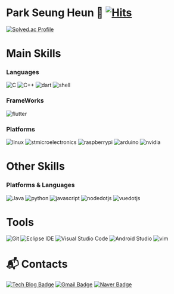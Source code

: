 # Park Seung Heun 👋          [![Hits](https://hits.seeyoufarm.com/api/count/incr/badge.svg?url=https%3A%2F%2Fgithub.com%2FParkSeungHuen&count_bg=%2379C83D&title_bg=%232C99D9&icon=fandom.svg&icon_color=%23E7E7E7&title=hits&edge_flat=false)](https://hits.seeyoufarm.com)

[![Solved.ac Profile](http://mazassumnida.wtf/api/v2/generate_badge?boj=kkyekkye)](https://solved.ac/kkyekkye/)
<!--
**ParkSeungHeun/ParkSeungHeun** is a ✨ _special_ ✨ repository because its `README.md` (this file) appears on your GitHub profile.

Here are some ideas to get you started:

- 🔭 I’m currently working on ...
- 🌱 I’m currently learning ...
- 👯 I’m looking to collaborate on ...
- 🤔 I’m looking for help with ...
- 💬 Ask me about ...
- 📫 How to reach me: ...
- 😄 Pronouns: ...
- ⚡ Fun fact: ...
-->
# Main Skills
### Languages
![C](https://img.shields.io/badge/C-A8B9CC.svg?&style=for-the-badge&logo=C&logoColor=white)
![C++](https://img.shields.io/badge/C++-00599C.svg?&style=for-the-badge&logo=C++&logoColor=white)
![dart](https://img.shields.io/badge/dart-0175C2.svg?&style=for-the-badge&logo=dart&logoColor=white)
![shell](https://img.shields.io/badge/shell-FFD500.svg?&style=for-the-badge&logo=shell&logoColor=white)

### FrameWorks
![flutter](https://img.shields.io/badge/flutter-02569B.svg?&style=for-the-badge&logo=flutter&logoColor=white)

### Platforms
![linux](https://img.shields.io/badge/linux-FCC624.svg?&style=for-the-badge&logo=linux&logoColor=white)
![stmicroelectronics](https://img.shields.io/badge/stmicroelectronics-03234B.svg?&style=for-the-badge&logo=stmicroelectronics&logoColor=white)
![raspberrypi](https://img.shields.io/badge/raspberrypi-A22846.svg?&style=for-the-badge&logo=raspberrypi&logoColor=white)
![arduino](https://img.shields.io/badge/arduino-00878F.svg?&style=for-the-badge&logo=arduino&logoColor=white)
![nvidia](https://img.shields.io/badge/nvidia-76B900.svg?&style=for-the-badge&logo=nvidia&logoColor=white)

# Other Skills
### Platforms & Languages
![Java](https://img.shields.io/badge/Java-007396.svg?&style=for-the-badge&logo=Java&logoColor=white)
![python](https://img.shields.io/badge/python-3776AB.svg?&style=for-the-badge&logo=python&logoColor=white)
![javascript](https://img.shields.io/badge/javascript-F7DF1E.svg?&style=for-the-badge&logo=javascript&logoColor=white)
![nodedotjs](https://img.shields.io/badge/nodedotjs-5FA04E.svg?&style=for-the-badge&logo=nodedotjs&logoColor=white)
![vuedotjs](https://img.shields.io/badge/vuedotjs-4FC08D.svg?&style=for-the-badge&logo=vuedotjs&logoColor=white)

# Tools
![Git](https://img.shields.io/badge/Git-F05032.svg?&style=for-the-badge&logo=Git&logoColor=white)
![Eclipse IDE](https://img.shields.io/badge/Eclipse%20IDE-2C2255.svg?&style=for-the-badge&logo=Eclipse%20IDE&logoColor=white)
![Visual Studio Code](https://img.shields.io/badge/Visual%20Studio%20Code-007ACC.svg?&style=for-the-badge&logo=Visual%20Studio%20Code&logoColor=white)
![Android Studio](https://img.shields.io/badge/Android%20Studio-3DDC84.svg?&style=for-the-badge&logo=Android%20Studio&logoColor=white)
![vim](https://img.shields.io/badge/vim-019733.svg?&style=for-the-badge&logo=vim&logoColor=white)

# :mailbox_with_mail: Contacts
[![Tech Blog Badge](http://img.shields.io/badge/-Tech%20blog-black?style=flat-square&logo=github&link=https://velog.io/@zz3434/posts)](https://velog.io/@zz3434/posts)
[![Gmail Badge](https://img.shields.io/badge/Gmail-d14836?style=flat-square&logo=Gmail&logoColor=white&link=mailto:zz980520@gmail.com)](mailto:zz980520@gmail.com)
[![Naver Badge](https://img.shields.io/badge/Naver-03C75A?style=flat-square&logo=Naver&logoColor=white&link=mailto:qkrtmdgjs12@naver.com)](mailto:qkrtmdgjs12@naver.com)
